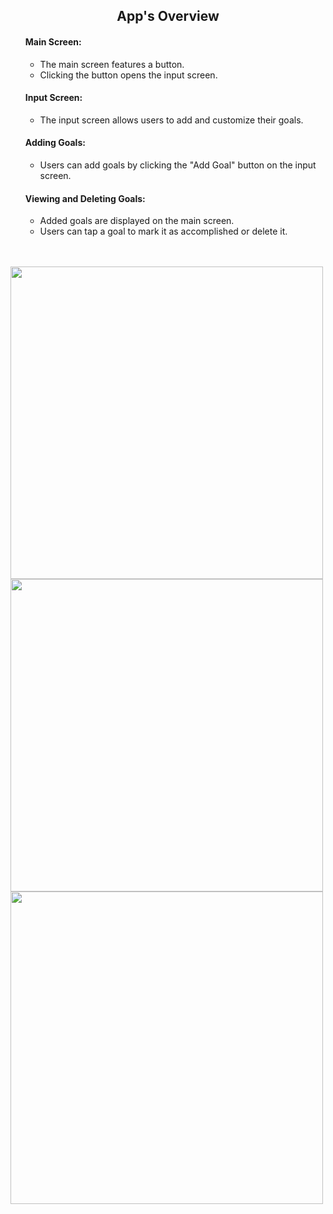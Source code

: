 <h2 align="center">App's Overview</h2>
<ul>
  <h4  align="left">Main Screen:</h4>
  <ul>
    <li>The main screen features a button.</li>
    <li>Clicking the button opens the input screen.</li>
  </ul>
  <h4 align="left">Input Screen:</h4>
  <ul >
    <li>The input screen allows users to add and customize their goals.</li>
  </ul>
  <h4 align="left">Adding Goals:</h4>
  <ul>
    <li>Users can add goals by clicking the "Add Goal" button on the input screen.</li>
  </ul>
  <h4 align="left">Viewing and Deleting Goals:</h4>
  <ul>
    <li>Added goals are displayed on the main screen.</li>
    <li>Users can tap a goal to mark it as accomplished or delete it.</li>
  </ul>
</ul>

<br/>
<br/>

<div >
  <img  src="https://i.imgur.com/bX7ExNw.jpg" style="height: 500px" />
  <img  src="https://i.imgur.com/1YPzRJU.jpg" style="height: 500px" />
  <img  src="https://i.imgur.com/i0MZSwk.jpg" style="height: 500px" />
</div>
